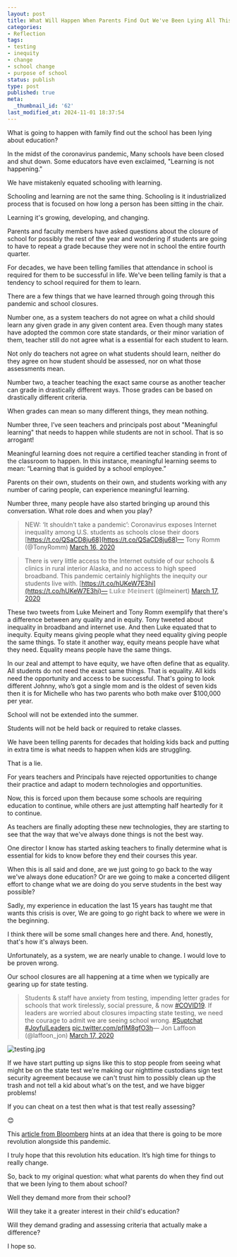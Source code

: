 ```yaml
---
layout: post
title: What Will Happen When Parents Find Out We've Been Lying All This Time?
categories:
- Reflection
tags:
- testing
- inequity
- change
- school change
- purpose of school
status: publish
type: post
published: true
meta:
  _thumbnail_id: '62'
last_modified_at: 2024-11-01 18:37:54
---
```


What is going to happen with family find out the school has been lying about education?

In the midst of the coronavirus pandemic, Many schools have been closed and shut down. Some educators have even exclaimed, "Learning is not happening."

We have mistakenly equated schooling with learning.

Schooling and learning are not the same thing. Schooling is it industrialized process that is focused on how long a person has been sitting in the chair.

Learning it's growing, developing, and changing.

Parents and faculty members have asked questions about the closure of school for possibly the rest of the year and wondering if students are going to have to repeat a grade because they were not in school the entire fourth quarter.

For decades, we have been telling families that attendance in school is required for them to be successful in life. We've been telling family is that a tendency to school required for them to learn.

There are a few things that we have learned through going through this pandemic and school closures.

Number one, as a system teachers do not agree on what a child should learn any given grade in any given content area. Even though many states have adopted the common core state standards, or their minor variation of them, teacher still do not agree what is a essential for each student to learn.

Not only do teachers not agree on what students should learn, neither do they agree on how student should be assessed, nor on what those assessments mean.

Number two, a teacher teaching the exact same course as another teacher can grade in drastically different ways. Those grades can be based on drastically different criteria.

When grades can mean so many different things, they mean nothing.

Number three, I’ve seen teachers and principals post about "Meaningful learning" that needs to happen while students are not in school. That is so arrogant!

Meaningful learning does not require a certified teacher standing in front of the classroom to happen. In this instance, meaningful learning seems to mean: “Learning that is guided by a school employee.”

Parents on their own, students on their own, and students working with any number of caring people, can experience meaningful learning.

Number three, many people have also started bringing up around this conversation. What role does and when you play?



>NEW: ‘It shouldn’t take a pandemic’: Coronavirus exposes Internet inequality among U.S. students as schools close their doors 
[https://t.co/QSaCD8ju68](https://t.co/QSaCD8ju68)— Tony Romm (@TonyRomm) 
[March 16, 2020](https://twitter.com/TonyRomm/status/1239615384380149763?ref_src=twsrc%5Etfw)






>There is very little access to the Internet outside of our schools & clinics in rural interior Alaska, and no access to high speed broadband. This pandemic certainly highlights the inequity our students live with. 
[https://t.co/hUKeW7E3hi](https://t.co/hUKeW7E3hi)— 𝕃𝕦𝕜𝕖 𝕄𝕖𝕚𝕟𝕖𝕣𝕥 (@lmeinert) 
[March 17, 2020](https://twitter.com/lmeinert/status/1239915047901491202?ref_src=twsrc%5Etfw)




These two tweets from Luke Meinert and Tony Romm exemplify that there's a difference between any quality and in equity. Tony tweeted about inequality in broadband and internet use. And then Luke equated that to inequity. Equity means giving people what they need equality giving people the same things. To state it another way, equity means people have what they need. Equality means people have the same things.

In our zeal and attempt to have equity, we have often define that as equality. All students do not need the exact same things. That is equality. All kids need the opportunity and access to be successful. That's going to look different Johnny, who’s got a single mom and is the oldest of seven kids then it is for Michelle who has two parents who both make over $100,000 per year.

School will not be extended into the summer.

Students will not be held back or required to retake classes.

We have been telling parents for decades that holding kids back and putting in extra time is what needs to happen when kids are struggling.

That is a lie.

For years teachers and Principals have 
rejected opportunities to change their practice and adapt to modern technologies and opportunities.

Now, this is forced upon them because some schools are requiring education to continue, while others are just attempting half heartedly for it to continue.

As teachers are finally adopting these new technologies, they are starting to see that the way that we've always done things is not the best way.

One director I know has started asking teachers to finally determine what is essential for kids to know before they end their courses this year.

When this is all said and done, are we just going to go back to the way we've always done education? Or are we going to make a concerted diligent effort to change what we are doing do you serve students in the best way possible?

Sadly, my experience in education the last 15 years has taught me that wants this crisis is over, We are going to go right back to where we were in the beginning.

I think there will be some small changes here and there. And, honestly, that's how it's always been.

Unfortunately, as a system, we are nearly unable to change. I would love to be proven wrong.

Our school closures are all happening at a time when we typically are gearing up for state testing.



>Students & staff have anxiety from testing, impending letter grades for schools that work tirelessly, social pressure, & now 
[#COVID19](https://twitter.com/hashtag/COVID19?src=hash&ref_src=twsrc%5Etfw). If leaders are worried about closures impacting state testing, we need the courage to admit we are seeing school wrong.
[#Suptchat](https://twitter.com/hashtag/Suptchat?src=hash&ref_src=twsrc%5Etfw) 
[#JoyfulLeaders](https://twitter.com/hashtag/JoyfulLeaders?src=hash&ref_src=twsrc%5Etfw) 
[pic.twitter.com/pfIM8gfO3h](https://t.co/pfIM8gfO3h)— Jon Laffoon (@laffoon_jon) 
[March 17, 2020](https://twitter.com/laffoon_jon/status/1239888373063483392?ref_src=twsrc%5Etfw)














































  

    
  
    
![testing.jpg](/squarespace_images/content_v1_4fffa949e4b0b4590d67b4e7_1584625295581-9ODZ0L4VKX22H71SCZX6_testing.jpg_)
  


  



If we have start putting up signs like this to stop people from seeing what might be on the state test we're making our nighttime custodians sign test security agreement because we can't trust him to possibly clean up the trash and not tell a kid about what's on the test, and we have bigger problems!

If you can cheat on a test then what is that test really assessing?

😊

This 
[article from Bloomberg](https://www.bloomberg.com/opinion/articles/2020-03-16/coronavirus-foreshadow-s-bigger-disruptions-in-future) hints at an idea that there is going to be more revolution alongside this pandemic.

I truly hope that this revolution hits education. It’s high time for things to really change.

So, back to my original question: what what parents do when they find out that we been lying to them about school?

Well they demand more from their school?

Will they take it a greater interest in their child's education?

Will they demand grading and assessing criteria that actually make a difference?

I hope so.
